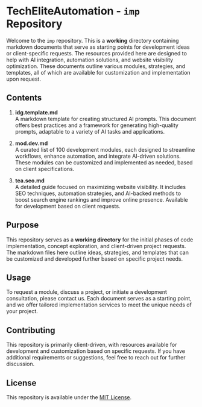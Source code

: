 # TechEliteAutomation - `imp` Repository

Welcome to the `imp` repository. This is a **working** directory containing markdown documents that serve as starting points for development ideas or client-specific requests. The resources provided here are designed to help with AI integration, automation solutions, and website visibility optimization. These documents outline various modules, strategies, and templates, all of which are available for customization and implementation upon request.

## Contents

1. **idg.template.md**  
   A markdown template for creating structured AI prompts. This document offers best practices and a framework for generating high-quality prompts, adaptable to a variety of AI tasks and applications.

2. **mod.dev.md**  
   A curated list of 100 development modules, each designed to streamline workflows, enhance automation, and integrate AI-driven solutions. These modules can be customized and implemented as needed, based on client specifications.

3. **tea.seo.md**  
   A detailed guide focused on maximizing website visibility. It includes SEO techniques, automation strategies, and AI-backed methods to boost search engine rankings and improve online presence. Available for development based on client requests.

## Purpose

This repository serves as a **working directory** for the initial phases of code implementation, concept exploration, and client-driven project requests. The markdown files here outline ideas, strategies, and templates that can be customized and developed further based on specific project needs.

## Usage

To request a module, discuss a project, or initiate a development consultation, please contact us. Each document serves as a starting point, and we offer tailored implementation services to meet the unique needs of your project.

## Contributing

This repository is primarily client-driven, with resources available for development and customization based on specific requests. If you have additional requirements or suggestions, feel free to reach out for further discussion.

## License

This repository is available under the [MIT License](LICENSE).
